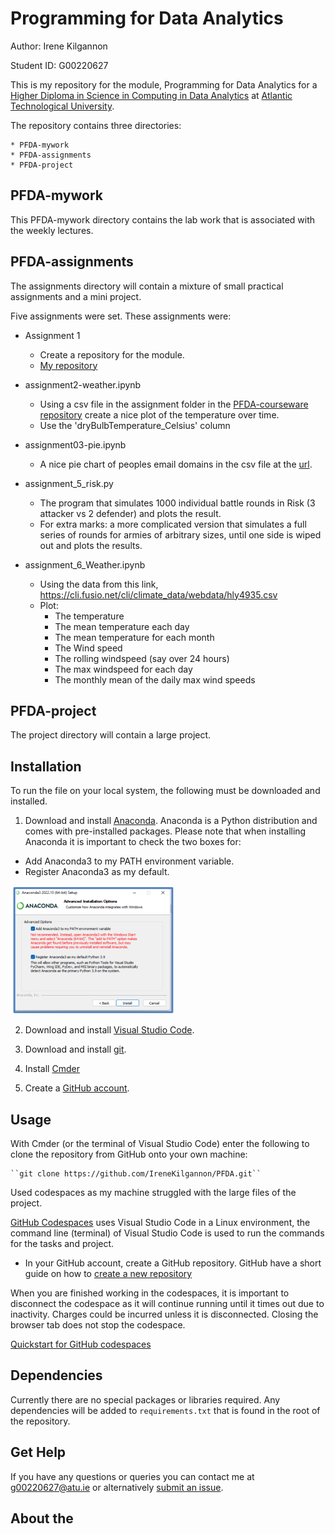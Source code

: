 # Programming for Data Analytics 

Author: Irene Kilgannon

Student ID: G00220627

This is my repository for the module, Programming for Data Analytics for a [Higher Diploma in Science in Computing in Data Analytics](https://www.gmit.ie/higher-diploma-in-science-in-computing-in-data-analytics) at [Atlantic Technological University](https://www.atu.ie/).

The repository contains three directories:

    * PFDA-mywork
    * PFDA-assignments
    * PFDA-project

## PFDA-mywork

This PFDA-mywork directory contains the lab work that is associated with the weekly lectures.

## PFDA-assignments

The assignments directory will contain a mixture of small practical assignments and a mini project.

Five assignments were set. These assignments were:

- Assignment 1
    - Create a repository for the module. 
    - [My repository](https://github.com/IreneKilgannon/PFDA)

- assignment2-weather.ipynb
    - Using a csv file in the assignment folder in the [PFDA-courseware repository]((https://github.com/andrewbeattycourseware/PFDA-courseware)) create a nice plot of the temperature over time.
    - Use the 'dryBulbTemperature_Celsius' column

- assignment03-pie.ipynb
    - A nice pie chart of peoples email domains in the csv file at the [url](https://drive.google.com/uc?id=1AWPf-pJodJKeHsARQK_RHiNsE8fjPCVK&export=download).

- assignment_5_risk.py
    - The program that simulates 1000 individual battle rounds in Risk (3 attacker vs 2 defender) and plots the result.
    - For extra marks: a more complicated version that simulates a full series of rounds for armies of arbitrary sizes, until one side is wiped out and plots the results.

- assignment_6_Weather.ipynb
    - Using the data from this link, https://cli.fusio.net/cli/climate_data/webdata/hly4935.csv
    - Plot:
        * The temperature
        * The mean temperature each day
        * The mean temperature for each month
        * The Wind speed
        * The rolling windspeed (say over 24 hours)
        * The max windspeed for each day
        * The monthly mean of the daily max wind speeds

## PFDA-project

The project directory will contain a large project.

## Installation

To run the file on your local system, the following must be downloaded and installed.

1. Download and install [Anaconda](https://www.anaconda.com/download). Anaconda is a Python distribution and comes with pre-installed packages. Please note that when installing Anaconda it is important to check the two boxes for:
  * Add Anaconda3 to my PATH environment variable.
  * Register Anaconda3 as my default.
  
![Anaconda](https://github.com/IreneKilgannon/pands-project/blob/main/images/Anaconda.png)

2. Download and install [Visual Studio Code](https://code.visualstudio.com/).

3. Download and install [git](https://git-scm.com/downloads).

4. Install [Cmder](https://cmder.app/)

5. Create a [GitHub account](https://github.com). 

## Usage

With Cmder (or the terminal of Visual Studio Code) enter the following to clone the repository from GitHub onto your own machine:
  
    ``git clone https://github.com/IreneKilgannon/PFDA.git``

Used codespaces as my machine struggled with the large files of the project. 

[GitHub Codespaces](https://github.com/features/codespaces) uses Visual Studio Code in a Linux environment, the command line (terminal) of Visual Studio Code is used to run the commands for the tasks and project. 

* In your GitHub account, create a GitHub repository. GitHub have a short guide on how to [create a new repository](https://docs.github.com/en/repositories/creating-and-managing-repositories/quickstart-for-repositories)

When you are finished working in the codespaces, it is important to disconnect the codespace as it will continue running until it times out due to inactivity. Charges could be incurred unless it is disconnected. Closing the browser tab does not stop the codespace.

[Quickstart for GitHub codespaces](https://docs.github.com/en/codespaces/getting-started/quickstart)

## Dependencies

Currently there are no special packages or libraries required. Any dependencies will be added to ``requirements.txt`` that is found in the root of the repository.

## Get Help

If you have any questions or queries you can contact me at g00220627@atu.ie or alternatively [submit an issue](https://github.com/IreneKilgannon/computer_infrastructure/issues).

## About the 
